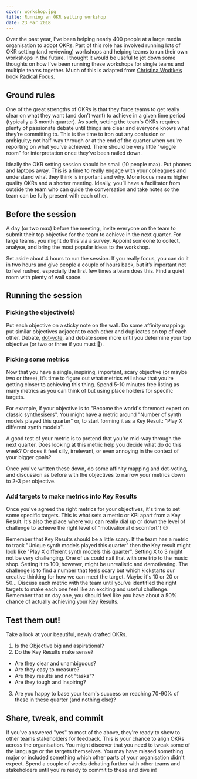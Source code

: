 ```yaml
---
cover: workshop.jpg
title: Running an OKR setting workshop
date: 23 Mar 2018
---
```


Over the past year, I’ve been helping nearly 400 people at a large media organisation to adopt OKRs. Part of this role has involved running lots of OKR setting (and reviewing) workshops and helping teams to run their own workshops in the future. I thought it would be useful to jot down some thoughts on how I’ve been running these workshops for single teams and multiple teams together. Much of this is adapted from [Christina Wodtke’s](http://eleganthack.com/) book [Radical Focus](https://www.amazon.com/Radical-Focus-Achieving-Important-Objectives/dp/0996006028/). <!--neatly summarised by my brilliant colleague [Nora Bereczkei](https://uk.linkedin.com/in/norabereczkei).-->

## Ground rules
One of the great strengths of OKRs is that they force teams to get really clear on what they want (and don’t want) to achieve in a given time period (typically a 3 month quarter). As such, setting the team's OKRs requires plenty of passionate debate until things are clear and everyone knows what they’re committing to. This is the time to iron out any confusion or ambiguity; not half-way through or at the end of the quarter when you're reporting on what you've achieved. There should be very little "wiggle room" for interpretation once they've been nailed down.

Ideally the OKR setting session should be small (10 people max). Put phones and laptops away. This is a time to really engage with your colleagues and understand what they think is important and why. More focus means higher quality OKRs and a shorter meeting. Ideally, you’ll have a facilitator from outside the team who can guide the conversation and take notes so the team can be fully present with each other.

## Before the session
A day (or two max) before the meeting, invite everyone on the team to submit their top objective for the team to achieve in the next quarter. For large teams, you might do this via a survey. Appoint someone to collect, analyse, and bring the most popular ideas to the workshop.

Set aside about 4 hours to run the session. If you really focus, you can do it in two hours and give people a couple of hours back, but it’s important not to feel rushed, especially the first few times a team does this. Find a quiet room with plenty of wall space.

## Running the session

### Picking the objective(s)
Put each objective on a sticky note on the wall. Do some affinity mapping: put similar objectives adjacent to each other and duplicates on top of each other. Debate, [dot-vote](https://en.wikipedia.org/wiki/Dot-voting), and debate some more until you determine your top objective (or two or three if you must :grimacing:).

### Picking some metrics
Now that you have a single, inspiring, important, scary objective (or maybe two or three), it’s time to figure out what metrics will show that you’re getting closer to achieving this thing. Spend 5-10 minutes free listing as many metrics as you can think of but using place holders for specific targets.

For example, if your objective is to "Become the world's foremost expert on classic synthesisers". You might have a metric around "Number of synth models played this quarter" or, to start forming it as a Key Result: "Play X different synth models".

A good test of your metric is to pretend that you're mid-way through the next quarter. Does looking at this metric help you decide what do do this week? Or does it feel silly, irrelevant, or even annoying in the context of your bigger goals?

Once you've written these down, do some affinity mapping and dot-voting, and discussion as before with the objectives to narrow your metrics down to 2-3 per objective.

### Add targets to make metrics into Key Results
Once you've agreed the right metrics for your objectives, it's time to set some specific targets. This is what sets a metric or KPI apart from a Key Result. It's also the place where you can really dial up or down the level of challenge to achieve the right level of "motivational discomfort"! :wink:

Remember that Key Results should be a little scary. If the team has a metric to track "Unique synth models played this quarter" then the Key result might look like "Play X different synth models this quarter". Setting X to 3 might not be very challenging. One of us could nail that with one trip to the music shop. Setting it to 100, however, might be unrealistic and demotivating. The challenge is to find a number that feels scary but which kickstarts our creative thinking for how we can meet the target. Maybe it's 10 or 20 or 50... Discuss each metric with the team until you've identified the right targets to make each one feel like an exciting and useful challenge. Remember that on day one, you should feel like you have about a 50% chance of actually achieving your Key Results.


## Test them out!

Take a look at your beautiful, newly drafted OKRs.

1. Is the Objective big and aspirational?
2. Do the Key Results make sense?
  - Are they clear and unambiguous?
  - Are they easy to measure?
  - Are they results and not "tasks"?
  - Are they tough and inspiring?
3. Are you happy to base your team's success on reaching 70-90% of these in these quarter (and nothing else)?

## Share, tweak, and commit
If you've answered "yes" to most of the above, they're ready to show to other teams stakeholders for feedback. This is your chance to align OKRs across the organisation. You might discover that you need to tweak some of the language or the targets themselves. You may have missed something major or included something which other parts of your organisation didn't expect. Spend a couple of weeks debating further with other teams and stakeholders until you're ready to commit to these and dive in!
